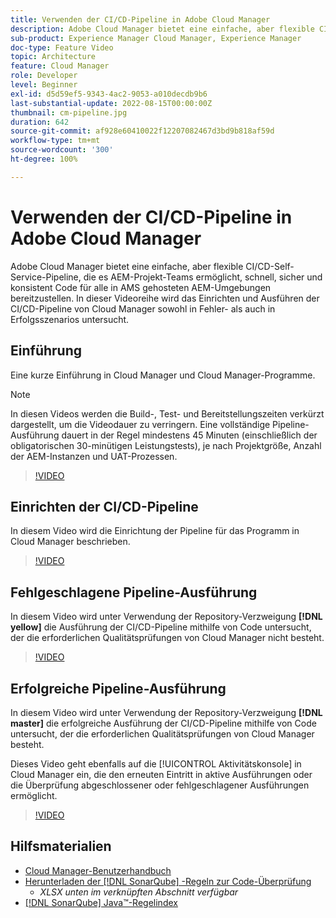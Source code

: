 ```yaml
---
title: Verwenden der CI/CD-Pipeline in Adobe Cloud Manager
description: Adobe Cloud Manager bietet eine einfache, aber flexible CI/CD-Self-Service-Pipeline, die es AEM-Projekt-Teams ermöglicht, schnell, sicher und konsistent Code für alle in AMS gehosteten AEM-Umgebungen bereitzustellen. In dieser Videoreihe wird das Einrichten und Ausführen der CI/CD-Pipeline von Cloud Manager sowohl in Fehler- als auch in Erfolgsszenarios untersucht.
sub-product: Experience Manager Cloud Manager, Experience Manager
doc-type: Feature Video
topic: Architecture
feature: Cloud Manager
role: Developer
level: Beginner
exl-id: d5d59ef5-9343-4ac2-9053-a010decdb9b6
last-substantial-update: 2022-08-15T00:00:00Z
thumbnail: cm-pipeline.jpg
duration: 642
source-git-commit: af928e60410022f12207082467d3bd9b818af59d
workflow-type: tm+mt
source-wordcount: '300'
ht-degree: 100%

---
```


# Verwenden der CI/CD-Pipeline in Adobe Cloud Manager

Adobe Cloud Manager bietet eine einfache, aber flexible CI/CD-Self-Service-Pipeline, die es AEM-Projekt-Teams ermöglicht, schnell, sicher und konsistent Code für alle in AMS gehosteten AEM-Umgebungen bereitzustellen. In dieser Videoreihe wird das Einrichten und Ausführen der CI/CD-Pipeline von Cloud Manager sowohl in Fehler- als auch in Erfolgsszenarios untersucht.

## Einführung

Eine kurze Einführung in Cloud Manager und Cloud Manager-Programme.

>[!NOTE]
>
>In diesen Videos werden die Build-, Test- und Bereitstellungszeiten verkürzt dargestellt, um die Videodauer zu verringern. Eine vollständige Pipeline-Ausführung dauert in der Regel mindestens 45 Minuten (einschließlich der obligatorischen 30-minütigen Leistungstests), je nach Projektgröße, Anzahl der AEM-Instanzen und UAT-Prozessen.

>[!VIDEO](https://video.tv.adobe.com/v/23082?quality=12&learn=on)

## Einrichten der CI/CD-Pipeline

In diesem Video wird die Einrichtung der Pipeline für das Programm in Cloud Manager beschrieben.

>[!VIDEO](https://video.tv.adobe.com/v/23083?quality=12&learn=on)

## Fehlgeschlagene Pipeline-Ausführung

In diesem Video wird unter Verwendung der Repository-Verzweigung **[!DNL yellow]** die Ausführung der CI/CD-Pipeline mithilfe von Code untersucht, der die erforderlichen Qualitätsprüfungen von Cloud Manager nicht besteht.

>[!VIDEO](https://video.tv.adobe.com/v/23084?quality=12&learn=on)

## Erfolgreiche Pipeline-Ausführung

In diesem Video wird unter Verwendung der Repository-Verzweigung **[!DNL master]** die erfolgreiche Ausführung der CI/CD-Pipeline mithilfe von Code untersucht, der die erforderlichen Qualitätsprüfungen von Cloud Manager besteht.

Dieses Video geht ebenfalls auf die [!UICONTROL Aktivitätskonsole] in Cloud Manager ein, die den erneuten Eintritt in aktive Ausführungen oder die Überprüfung abgeschlossener oder fehlgeschlagener Ausführungen ermöglicht.

>[!VIDEO](https://video.tv.adobe.com/v/23085?quality=12&learn=on)

## Hilfsmaterialien

* [Cloud Manager-Benutzerhandbuch](https://experienceleague.adobe.com/docs/experience-manager-cloud-manager/content/introduction.html?lang=de)
* [Herunterladen der [!DNL SonarQube] -Regeln zur Code-Überprüfung](https://experienceleague.adobe.com/docs/experience-manager-cloud-manager/content/using/code-quality-testing.html?lang=de)
   * *XLSX unten im verknüpften Abschnitt verfügbar*
* [[!DNL SonarQube] Java™-Regelindex](https://rules.sonarsource.com/java/)
